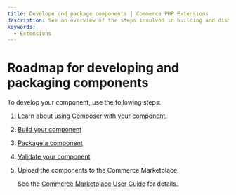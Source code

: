 ```yaml
---
title: Develope and package components | Commerce PHP Extensions
description: See an overview of the steps involved in building and distributing Adobe Commerce and Magento Open Source components.
keywords:
  - Extensions
---
```


# Roadmap for developing and packaging components

To develop your component, use the following steps:

1. Learn about [using Composer with your component](../build/composer-integration.md).
1. [Build your component](../build/index.md)
1. [Package a component](../package/component.md)
1. [Validate your component](../validate/test-component.md)
1. Upload the components to the Commerce Marketplace.

   See the [Commerce Marketplace User Guide](https://developer.adobe.com/commerce/marketplace/guides/sellers/) for details.

